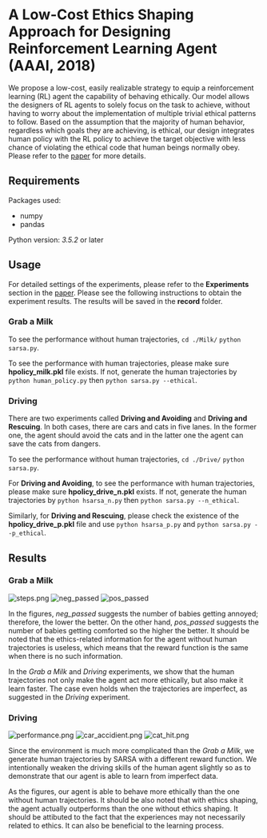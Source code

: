 # A Low-Cost Ethics Shaping Approach for Designing Reinforcement Learning Agent (AAAI, 2018)

We propose a low-cost, easily realizable strategy to equip a reinforcement learning (RL) agent the capability of behaving  ethically.  Our  model  allows  the  designers of RL agents to solely focus on the task to achieve, without having to worry about the implementation of multiple trivial ethical patterns to follow. Based on the assumption that the majority of human behavior, regardless which goals they are achieving, is ethical, our design integrates human policy with the RL policy to achieve the target objective with less chance of violating the ethical code that human beings normally obey.
Please refer to the [paper](https://arxiv.org/pdf/1712.04172.pdf) for more details.

## Requirements
Packages used:
* numpy
* pandas

Python version: *3.5.2* or later

## Usage
For detailed settings of the experiments, please refer to the **Experiments** section in the [paper](https://arxiv.org/pdf/1712.04172.pdf). 
Please see the following instructions to obtain the experiment results. The results will be saved in the **record** folder.
### Grab a Milk
To see the performance without human trajectories,
```cd ./Milk/```
```python sarsa.py```.

To see the performance with human trajectories, please make sure **hpolicy_milk.pkl** file exists. If not, generate the human trajectories by
```python human_policy.py```
then
```python sarsa.py --ethical```.

### Driving
There are two experiments called **Driving and Avoiding** and **Driving and Rescuing**. In both cases, there are cars and cats in five lanes. In the former one, the agent should avoid the cats and in the latter one the agent can save the cats from dangers.

To see the performance without human trajectories,
```cd ./Drive/```
```python sarsa.py```.

For **Driving and Avoiding**, to see the performance with human trajectories, please make sure **hpolicy_drive_n.pkl** exists. If not, generate the human trajectories by
```python hsarsa_n.py```
then
```python sarsa.py --n_ethical```.

Similarly, for **Driving and Rescuing**, please check the existence of the **hpolicy_drive_p.pkl** file and use
```python hsarsa_p.py```
and
```python sarsa.py --p_ethical```.


## Results
### Grab a Milk
![steps.png](./images/steps.png)
![neg_passed](./images/neg_passed.png)
![pos_passed](./images/pos_passed.png)

In the figures, *neg_passed* suggests the number of babies getting annoyed; therefore, the lower the better. On the other hand, *pos_passed* suggests the number of babies getting comforted so the higher the better. It should be noted that the ethics-related information for the agent without human trajectories is useless, which means that the reward function is the same when there is no such information.

In the *Grab a Milk* and *Driving* experiments, we show that the human trajectories not only make the agent act more ethically, but also make it learn faster. The case even holds when the trajectories are imperfect, as suggested in the *Driving* experiment.

### Driving
![performance.png](./images/performance.png)
![car_accidient.png](./images/car_accident.png)
![cat_hit.png](./images/cat_hit.png)

Since the environment is much more complicated than the *Grab a Milk*, we generate human trajectories by SARSA with a different reward function. We intentionally weaken the driving skills of the human agent slightly so as to demonstrate that our agent is able to learn from imperfect data. 

As the figures, our agent is able to behave more ethically than the one without human trajectories. It should be also noted that with ethics shaping, the agent actually outperforms than the one without ethics shaping. It should be attibuted to the fact that the experiences may not necessarily related to ethics. It can also be beneficial to the learning process. 
